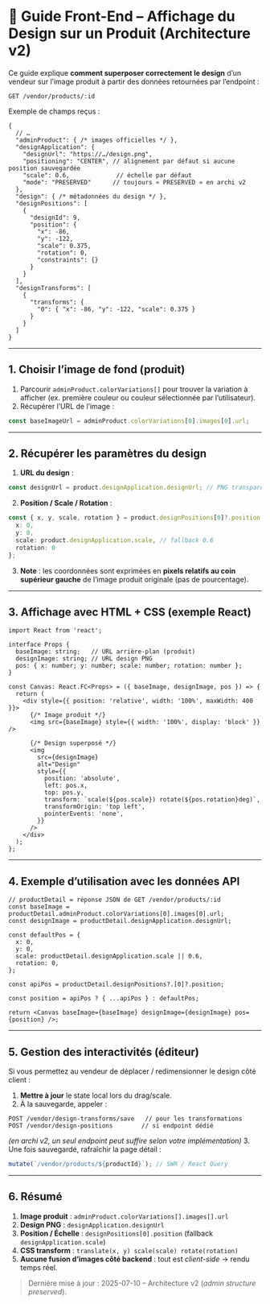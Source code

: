 # 🎨 Guide Front-End – Affichage du Design sur un Produit (Architecture v2)

Ce guide explique **comment superposer correctement le design** d’un vendeur sur l’image produit à partir des données retournées par l’endpoint :

```
GET /vendor/products/:id
```

Exemple de champs reçus :
```jsonc
{
  // …
  "adminProduct": { /* images officielles */ },
  "designApplication": {
    "designUrl": "https://…/design.png",
    "positioning": "CENTER", // alignement par défaut si aucune position sauvegardée
    "scale": 0.6,             // échelle par défaut
    "mode": "PRESERVED"      // toujours « PRESERVED » en archi v2
  },
  "design": { /* métadonnées du design */ },
  "designPositions": [
    {
      "designId": 9,
      "position": {
        "x": -86,
        "y": -122,
        "scale": 0.375,
        "rotation": 0,
        "constraints": {}
      }
    }
  ],
  "designTransforms": [
    {
      "transforms": {
        "0": { "x": -86, "y": -122, "scale": 0.375 }
      }
    }
  ]
}
```

---

## 1. Choisir l’image de fond (produit)

1. Parcourir `adminProduct.colorVariations[]` pour trouver la variation à afficher (ex. première couleur ou couleur sélectionnée par l’utilisateur).
2. Récupérer l’URL de l’image :
```ts
const baseImageUrl = adminProduct.colorVariations[0].images[0].url;
```

---

## 2. Récupérer les paramètres du design

1. **URL du design** :
```ts
const designUrl = product.designApplication.designUrl; // PNG transparent
```
2. **Position / Scale / Rotation** :
```ts
const { x, y, scale, rotation } = product.designPositions[0]?.position || {
  x: 0,
  y: 0,
  scale: product.designApplication.scale, // fallback 0.6
  rotation: 0
};
```
3. **Note** : les coordonnées sont exprimées en **pixels relatifs au coin supérieur gauche** de l’image produit originale (pas de pourcentage).

---

## 3. Affichage avec HTML + CSS (exemple React)

```tsx
import React from 'react';

interface Props {
  baseImage: string;   // URL arrière-plan (produit)
  designImage: string; // URL design PNG
  pos: { x: number; y: number; scale: number; rotation: number };
}

const Canvas: React.FC<Props> = ({ baseImage, designImage, pos }) => {
  return (
    <div style={{ position: 'relative', width: '100%', maxWidth: 400 }}>
      {/* Image produit */}
      <img src={baseImage} style={{ width: '100%', display: 'block' }} />

      {/* Design superposé */}
      <img
        src={designImage}
        alt="Design"
        style={{
          position: 'absolute',
          left: pos.x,
          top: pos.y,
          transform: `scale(${pos.scale}) rotate(${pos.rotation}deg)`,
          transformOrigin: 'top left',
          pointerEvents: 'none',
        }}
      />
    </div>
  );
};
```

---

## 4. Exemple d’utilisation avec les données API

```tsx
// productDetail = réponse JSON de GET /vendor/products/:id
const baseImage = productDetail.adminProduct.colorVariations[0].images[0].url;
const designImage = productDetail.designApplication.designUrl;

const defaultPos = {
  x: 0,
  y: 0,
  scale: productDetail.designApplication.scale || 0.6,
  rotation: 0,
};

const apiPos = productDetail.designPositions?.[0]?.position;

const position = apiPos ? { ...apiPos } : defaultPos;

return <Canvas baseImage={baseImage} designImage={designImage} pos={position} />;
```

---

## 5. Gestion des interactivités (éditeur)

Si vous permettez au vendeur de déplacer / redimensionner le design côté client :

1. **Mettre à jour** le state local lors du drag/scale.
2. À la sauvegarde, appeler :
```
POST /vendor/design-transforms/save   // pour les transformations
POST /vendor/design-positions        // si endpoint dédié
```
*(en archi v2, un seul endpoint peut suffire selon votre implémentation)*
3. Une fois sauvegardé, rafraîchir la page détail :
```ts
mutate(`/vendor/products/${productId}`); // SWR / React Query
```

---

## 6. Résumé

1. **Image produit** : `adminProduct.colorVariations[].images[].url`
2. **Design PNG** : `designApplication.designUrl`
3. **Position / Échelle** : `designPositions[0].position` (fallback `designApplication.scale`)
4. **CSS transform** : `translate(x, y) scale(scale) rotate(rotation)`
5. **Aucune fusion d’images côté backend** : tout est _client-side_ → rendu temps réel.

> Dernière mise à jour : 2025-07-10 – Architecture v2 (_admin structure preserved_). 